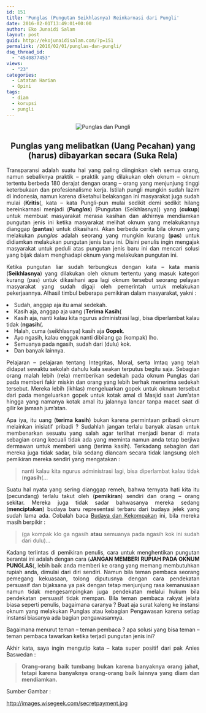 ```yaml
---
id: 151
title: 'Punglas (Pungutan Seikhlasnya) Reinkarnasi dari Pungli'
date: 2016-02-01T13:49:01+00:00
author: Eko Junaidi Salam
layout: post
guid: http://ekojunaidisalam.com/?p=151
permalink: /2016/02/01/punglas-dan-pungli/
dsq_thread_id:
  - "4540877453"
views:
  - "23"
categories:
  - Catatan Harian
  - Opini
tags:
  - diam
  - korupsi
  - pungli
---
```

<div style="text-align:center;"><img src="{{site.baseurl}}/wp-content/uploads/2016/02/secretpayment-300x162.jpg" alt="Punglas dan Pungli" /></div>
<h2 style="text-align: center;">Punglas yang melibatkan (Uang Pecahan) yang (harus) dibayarkan secara (Suka Rela)</h2>

<p style="text-align: justify;">
  Transparansi adalah suatu hal yang paling diinginkan oleh semua orang, namun sebaliknya praktik &#8211; praktik yang dilakukan oleh oknum &#8211; oknum tertentu berbeda 180 derajat dengan orang &#8211; orang yang menjunjung tinggi keterbukaan dan profesionalisme kerja. Istilah pungli mungkin sudah lazim di indonesia, namun karena diketahui belakangan ini masyarakat juga sudah mulai (<strong>Kritis</strong>(, kata &#8211; kata Pungli-pun mulai sedikit demi sedikit hilang bereinkarnasi menjadi (<em><strong>Punglas</strong></em>) (Pungutan (Seikhlasnya)) yang (<strong>cukup</strong>) untuk membuat masyarakat merasa kasihan dan akhirnya mendiamkan pungutan jenis ini ketika masyarakat melihat oknum yang melakukannya dianggap (<strong>pantas</strong>) untuk dikasihani. Akan berbeda cerita bila oknum yang melakukan <em>punglas</em> adalah seorang yang mungkin kurang (<strong>pas</strong>) untuk didiamkan melakukan pungutan jenis baru ini. Disini penulis ingin mengajak masyarakat untuk peduli atas pungutan jenis baru ini dan mencari solusi yang bijak dalam menghadapi oknum yang melakukan pungutan ini.<a name='more'></a>
</p>

<p style="text-align: justify;">
  Ketika pungutan liar sudah terbungkus dengan kata &#8211; kata manis (<strong>Seikhlasnya</strong>) yang dilakukan oleh oknum tertentu yang masuk kategori kurang (pas) untuk dikasihani apa lagi oknum tersebut seorang pelayan masyarakat yang sudah digaji oleh pemerintah untuk melakukan pekerjaannya. Alhasil timbul beberapa pemikiran dalam masyarakat, yakni :
</p>

<li style="text-align: justify;">
  Sudah, anggap aja itu amal sedekah.
</li>
<li style="text-align: justify;">
  Kasih aja, anggap aja uang (<strong>Terima Kasih</strong>(
</li>
<li style="text-align: justify;">
  Kasih aja, nanti kalau kita ngurus administrasi lagi, bisa diperlambat kalau tidak (<strong>ngasih</strong>(.
</li>
<li style="text-align: justify;">
  Halah, cuma (seikhlasnya) kasih aja <strong>Gopek</strong>.
</li>
<li style="text-align: justify;">
  Ayo ngasih, kalau enggak nanti dibilang ga (kompak) lho.
</li>
<li style="text-align: justify;">
  Semuanya pada ngasih, sudah dari (dulu) kok.
</li>
<li style="text-align: justify;">
  Dan banyak lainnya.
</li>

<p style="text-align: justify;">
  Pelajaran &#8211; pelajaran tentang Integritas, Moral, serta Imtaq yang telah didapat sewaktu sekolah dahulu kala seakan terputus begitu saja. Sebagian orang malah lebih (rela) memberikan sedekah pada oknum Punglas dari pada memberi fakir miskin dan orang yang lebih berhak menerima sedekah tersebut. Mereka lebih (ikhlas) mengeluarkan gopek untuk oknum tersebut dari pada mengeluarkan gopek untuk kotak amal di Masjid saat Jum&#8217;atan hingga yang namanya kotak amal itu jalannya lancar tanpa macet saat di gilir ke jamaah jum&#8217;atan.
</p>

<p style="text-align: justify;">
  Apa iya, itu uang (<strong>terima kasih</strong>) bukan karena permintaan pribadi oknum melainkan inisiatif pribadi ? Sudahlah jangan terlalu banyak alasan untuk membenarkan sesuatu yang salah agar terlihat menjadi benar di mata sebagian orang kecuali tidak ada yang meminta namun anda tetap berjiwa dermawan untuk memberi uang (terima kasih). Terkadang sebagian dari mereka juga tidak sadar, bila sedang diancam secara tidak langsung oleh pemikiran mereka sendiri yang mengatakan :
</p>

> <p style="text-align: justify;">
>   nanti kalau kita ngurus administrasi lagi, bisa diperlambat kalau tidak (<strong>ngasih</strong>(&#8230;
> </p>

<p style="text-align: justify;">
  Suatu hal nyata yang sering dianggap remeh, bahwa ternyata hati kita itu (pecundang) terlalu takut oleh (<strong>pemikiran</strong>) sendiri dan orang &#8211; orang sekitar. Mereka juga tidak sadar bahwasanya mereka sedang (<strong>menciptakan</strong>) budaya baru representasi terbaru dari budaya jelek yang sudah lama ada. Cobalah baca <a href="http://blog.ekojunaidisalam.com/2015/01/budayadankekompakan.html" target="_blank">Budaya dan Kekompakan</a> ini, bila mereka masih berpikir :
</p>

> <p style="text-align: justify;">
>   (ga kompak klo ga ngasih <strong>atau</strong> semuanya pada ngasih kok ini sudah dari dulu)&#8230;
> </p>

<p style="text-align: justify;">
  Kadang terlintas di pemikiran penulis, cara untuk menghentikan pungutan berantai ini adalah dengan cara (<strong>JANGAN MEMBERI RUPIAH PADA OKNUM PUNGLAS</strong>(, lebih baik anda memberi ke orang yang memang membutuhkan rupiah anda, dimulai dari diri sendiri. Namun bila teman pembaca seorang pemegang kekuasaan, tolong diputusnya dengan cara pendekatan persuasif dan bijaksana ya pak dengan tetap menjunjung rasa kemanusiaan namun tidak mengesampingkan juga pendekatan melalui hukum bila pendekatan persuasif tidak mempan. Bila teman pembaca rakyat jelata biasa seperti penulis, bagaimana caranya ? Buat aja surat kaleng ke instansi oknum yang melakukan Punglas atau kebagian Pengawasan karena setiap instansi biasanya ada bagian pengawasannya.
</p>

<p style="text-align: justify;">
  Bagaimana menurut teman &#8211; teman pembaca ? apa solusi yang bisa teman &#8211; teman pembaca tawarkan ketika terjadi pungutan jenis ini?
</p>

<p style="text-align: justify;">
  Akhir kata, saya ingin mengutip kata &#8211; kata super positif dari pak Anies Baswedan :
</p>

> <p style="text-align: justify;">
>   <strong>Orang-orang baik tumbang bukan karena banyaknya orang jahat, tetapi karena banyaknya orang-orang baik lainnya yang diam dan mendiamkan.</strong>
> </p>

Sumber Gambar :
  
<a href="http://images.wisegeek.com/secretpayment.jpg" target="_blank">http://images.wisegeek.com/secretpayment.jpg</a>
